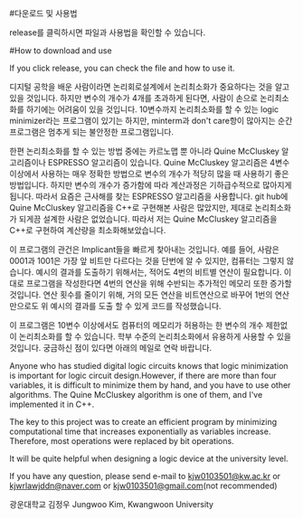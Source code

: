 #다운로드 및 사용법

release를 클릭하시면 파일과 사용법을 확인할 수 있습니다.

#How to download and use

If you click release, you can check the file and how to use it.



디지털 공학을 배운 사람이라면 논리회로설계에서 논리최소화가 중요하다는 것을 알고 있을 것입니다. 하지만 변수의 개수가 4개를 초과하게 된다면, 사람이 손으로 논리최소화를 하기에는 어려움이 있을 것입니다. 10변수까지 논리최소화를 할 수 있는 logic minimizer라는 프로그램이 있기는 하지만, minterm과 don't care항이 많아지는 순간 프로그램은 멈추게 되는 불안정한 프로그램입니다.

한편 논리최소화를 할 수 있는 방법 중에는 카르노맵 뿐 아니라 Quine McCluskey 알고리즘이나 ESPRESSO 알고리즘이 있습니다. Quine McCluskey 알고리즘은 4변수 이상에서 사용하는 매우 정확한 방법으로 변수의 개수가 적당히 많을 때 사용하기 좋은 방법입니다. 하지만 변수의 개수가 증가함에 따라 계산과정은 기하급수적으로 많아지게 됩니다. 따라서 요즘은 근사해를 찾는 ESPRESSO 알고리즘을 사용합니다. git hub에 Quine McCluskey 알고리즘을 C++로 구현해본 사람은 많았지만, 제대로 논리최소화가 되게끔 설계한 사람은 없었습니다. 따라서 저는 Quine McCluskey 알고리즘을 C++로 구현하여 계산량을 최소화해보았습니다.

이 프로그램의 관건은 Implicant들을 빠르게 찾아내는 것입니다. 예를 들어, 사람은 0001과 1001은 가장 앞 비트만 다르다는 것을 단번에 알 수 있지만, 컴퓨터는 그렇지 않습니다. 예시의 결과를 도출하기 위해서는, 적어도 4번의 비트별 연산이 필요합니다. 이대로 프로그램을 작성한다면 4번의 연산을 위해 수반되는 추가적인 메모리 또한 증가할 것입니다. 연산 횟수를 줄이기 위해, 거의 모든 연산을 비트연산으로 바꾸어 1번의 연산만으로도 위 예시의 결과를 도출 할 수 있게 코드를 작성했습니다.

이 프로그램은 10변수 이상에서도 컴퓨터의 메모리가 허용하는 한 변수의 개수 제한없이 논리최소화를 할 수 있습니다. 학부 수준의 논리최소화에서 유용하게 사용할 수 있을 것입니다.
궁금하신 점이 있다면 아래의 메일로 연락 바랍니다. 



Anyone who has studied digital logic circuits knows that logic minimization is important for logic circuit design.However, if there are more than four variables, it is difficult to minimize them by hand, and you have to use other algorithms. The Quine McCluskey algorithm is one of them, and I've implemented it in C++.

The key to this project was to create an efficient program by minimizing computational time that increases exponentially as variables increase. Therefore, most operations were replaced by bit operations.

It will be quite helpful when designing a logic device at the university level.

If you have any question, please send e-mail to kjw0103501@kw.ac.kr or kjwrlawjddn@naver.com or kjw0103501@gmail.com(not recommended)

광운대학교 김정우
Jungwoo Kim, Kwangwoon University
